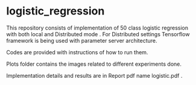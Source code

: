 # logistic_regression

This repository consists of implementation of 50 class logistic regression with both local and Distributed mode . For Distributed settings Tensorflow framework is being used with parameter server architecture.

Codes are provided with instructions of how to run them.

Plots folder contains the images related to different experiments done.

Implementation details and results are in Report pdf name logistic.pdf .

